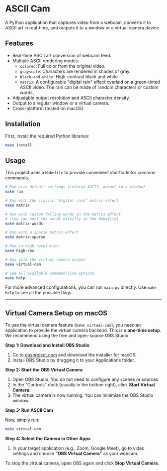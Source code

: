 # ASCII Cam

A Python application that captures video from a webcam, converts it to ASCII art in real-time, and outputs it to a window or a virtual camera device.

## Features

- Real-time ASCII art conversion of webcam feed.
- Multiple ASCII rendering modes:
    - `colored`: Full color from the original video.
    - `grayscale`: Characters are rendered in shades of gray.
    - `black-and-white`: High-contrast black and white.
    - `matrix`: A configurable "digital rain" effect overlaid on a green-tinted ASCII video. The rain can be made of random characters or custom words.
- Adjustable output resolution and ASCII character density.
- Output to a regular window or a virtual camera.
- Cross-platform (tested on macOS).

## Installation

First, install the required Python libraries:

```bash
make install
```

## Usage

This project uses a `Makefile` to provide convenient shortcuts for common commands.

```bash
# Run with default settings (colored ASCII, output to a window)
make run

# Run with the classic "digital rain" matrix effect
make matrix

# Run with custom falling words in the matrix effect
# (You can edit the words directly in the Makefile)
make matrix-words

# Run with a sparse matrix effect
make matrix-sparse

# Run in high resolution
make high-res

# Run with the virtual camera output
make virtual-cam

# See all available command-line options
make help
```

For more advanced configurations, you can run `main.py` directly. Use `make help` to see all the possible flags.

---

## Virtual Camera Setup on macOS

To use the virtual camera feature (`make virtual-cam`), you need an application to provide the virtual camera backend. This is a **one-time setup**. We recommend using the free and open-source OBS Studio.

**Step 1: Download and Install OBS Studio**

1.  Go to [obsproject.com](https://obsproject.com/) and download the installer for macOS.
2.  Install OBS Studio by dragging it to your Applications folder.

**Step 2: Start the OBS Virtual Camera**

1.  Open OBS Studio. You do not need to configure any scenes or sources.
2.  In the "Controls" dock (usually in the bottom right), click **Start Virtual Camera**.
3.  The virtual camera is now running. You can minimize the OBS Studio window.

**Step 3: Run ASCII Cam**

Now, simply run:
```bash
make virtual-cam
```

**Step 4: Select the Camera in Other Apps**

1.  In your target application (e.g., Zoom, Google Meet), go to video settings and choose **"OBS Virtual Camera"** as your webcam.

To stop the virtual camera, open OBS again and click **Stop Virtual Camera**.
